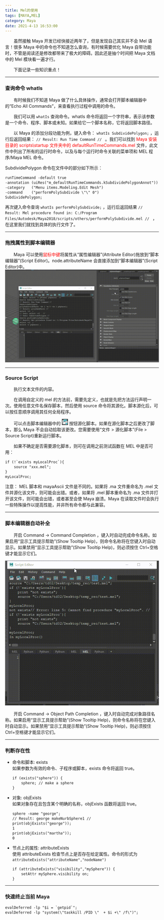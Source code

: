 ```yaml
---
title: Mel的使用
tags: [MAYA,MEL]
category: Maya
date: 2021-4-13 16:53:00
---
```


&emsp;&emsp;虽然接触 Maya 开发已经快接近两年了，但是发现自己其实并不会 Mel 语言！很多 Maya 中的命令也不知道怎么查询，有时候需要优化 Maya 自带功能时，不管是阅读还是修改都带来了极大的障碍。因此还是抽个时间把 Maya 文档中的 Mel 模块看一遍才行。

&emsp;&emsp;下面记录一些知识重点！

---

### 查询命令 whatIs
&emsp;&emsp;有时候我们不知道 Maya 做了什么具体操作，通常会打开脚本编辑器中的“Echo All Commands”，来查看执行过程中调用的命令。

&emsp;&emsp;我们可以用 ```whatIs``` 查询命令。whatIs 命令将返回一个字符串，表示该参数是一个命令、程序、脚本或未知。如果给它一个脚本名称，它将返回脚本路径。

&emsp;&emsp;以 Maya 的添加分段功能为例，键入命令：
```whatIs SubdividePolygon;``` ，运行后返回结果： ```// Result: Run Time Command // ``` 。我们可以找到<font color=red> Maya 安装目录的 scripts\startup 文件夹中的 defaultRunTimeCommands.mel </font>文件，此文件中列出了所有的运行时命令，以及与每个运行时命令关联的菜单项和 MEL 程序/Maya MEL 命令。

SubdividePolygon 命令在文件中的部分如下所示：
```Mel
runTimeCommand -default true
-annotation (uiRes("m_defaultRunTimeCommands.kSubdividePolygonAnnot"))
-category   ("Menu items.Modeling.Edit Mesh")
-command    ("performPolySubdivide \"\" 0")
SubdividePolygon;
```

再次键入命令查询 ```whatIs performPolySubdivide;``` ，运行后返回结果 ```// Result: Mel procedure found in: C:/Program Files/Autodesk/Maya2018/scripts/others/performPolySubdivide.mel // ``` ，在这里我们就找到具体的执行文件了。

---

### 拖拽属性到脚本编辑器
&emsp;&emsp;Maya 可以使用<font color=red>鼠标中键</font>将属性从“属性编辑器”(Attribute Editor)拖放到“脚本编辑器”(Script Editor)。node.attributeName 会直接添加到“脚本编辑器”(Script Editor)中。
![](mel的使用/1.gif)

---

### Source Script
&emsp;&emsp;执行文本文件的内容。

&emsp;&emsp;在调用自定义的 mel 的方法前，需要先定义，也就是先把方法运行声明一次。使用任意文件名保存脚本，然后使用 source 命令将其源化。脚本源化后，可以按任意顺序调用其任何全局程序。

&emsp;&emsp;可以点击脚本编辑器中的 ![](mel的使用/2.png) 按钮源化脚本。如果在源化脚本之后更改了脚本，那么 Maya 不会自动拾取该更改。您需要使用“文件 > 源化脚本”(File > Source Script)重新运行脚本。

&emsp;&emsp;如果不确定是否需要源化脚本，则可在调用之前测试函数在 MEL 中是否可用：
```Mel
if (!`exists myLocalProc`){
    source "xxx.mel";
}
myLocalProc;
```

注意： MEL 脚本和 mayaAscii 文件是不同的。如果将 .ma 文件重命名为 .mel 文件并源化该文件，则可能会出错。或者，如果将 .mel 脚本重命名为 .ma 文件并打开该文件，则可能会出错，或者甚至会使 Maya 崩溃。Maya 在读取文件时会执行一些特殊操作以提高性能，并非所有命令都与此兼容。

---

### 脚本编辑器自动补全
&emsp;&emsp;开启 Command -> Command Completion ，键入时自动完成命令名称。如果启用“显示工具提示帮助”(Show Tooltip Help)，则命令名称将在您键入时自动显示。如果禁用“显示工具提示帮助”(Show Tooltip Help)，则必须按住 Ctrl+空格键才能显示它们。

![](mel的使用/3.gif)

&emsp;&emsp;开启 Command -> Object Path Completion ，键入时自动完成对象路径名称。如果启用“显示工具提示帮助”(Show Tooltip Help)，则命令名称将在您键入时自动显示。如果禁用“显示工具提示帮助”(Show Tooltip Help)，则必须按住 Ctrl+空格键才能显示它们。

---

### 判断存在性
- 命令和脚本: exists  
如果参数为有效的命令、子程序或脚本，exists 命令将返回 true。
    ```Mel
    if (exists("sphere")) {
        sphere; // make a sphere
    }
    ```

- 对象: objExists  
如果对象存在且包含某个明确的名称，objExists 函数将返回 true。
    ```Mel
    sphere -name "george";
    // Result: george makeNurbSphere1 //
    print(objExists("george"));
    1
    print(objExists("martha"));
    0
    ```

- 节点上的属性: attributeExists  
使用 attributeExists 检查节点上是否存在给定属性。命令的形式为```attributeExists("attributeName","nodeName")```

    ```MEL
    if (attributeExists("visibility","mySphere")) {
        setAttr mySphere.visibility on;
    }
    ```

---
### 快速终止当前 Maya

```MEL
evalDeferred -lp "$i = `getpid`";
evalDeferred -lp "system(\"taskkill /PID \"  + $i +\" /f\")";
```
